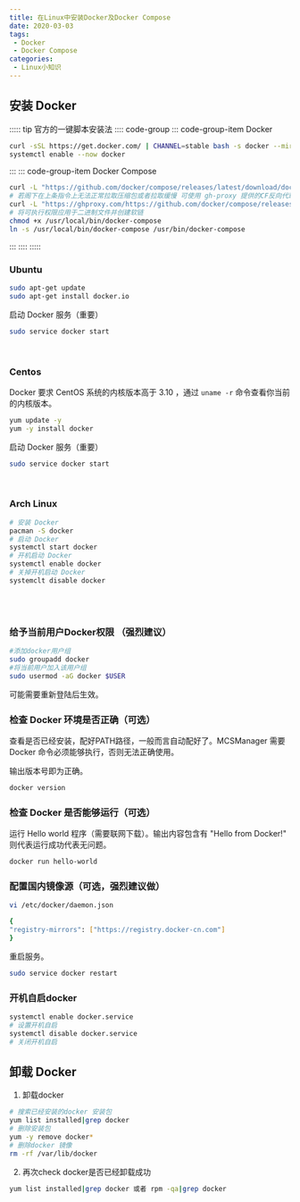 ```yaml
---
title: 在Linux中安装Docker及Docker Compose
date: 2020-03-03
tags:
 - Docker
 - Docker Compose
categories: 
 - Linux小知识
---
```


## 安装 Docker

::::: tip 官方的一键脚本安装法
:::: code-group
::: code-group-item Docker
```bash
curl -sSL https://get.docker.com/ | CHANNEL=stable bash -s docker --mirror Aliyun
systemctl enable --now docker
```
:::
::: code-group-item Docker Compose
```bash
curl -L "https://github.com/docker/compose/releases/latest/download/docker-compose-$(uname -s)-$(uname -m)" -o /usr/local/bin/docker-compose
# 若阁下在上条指令上无法正常拉取压缩包或者拉取缓慢 可使用 gh-proxy 提供的CF反向代理来拉取
curl -L "https://ghproxy.com/https://github.com/docker/compose/releases/latest/download/docker-compose-$(uname -s)-$(uname -m)" -o /usr/local/bin/docker-compose
# 将可执行权限应用于二进制文件并创建软链
chmod +x /usr/local/bin/docker-compose
ln -s /usr/local/bin/docker-compose /usr/bin/docker-compose
```
:::
::::
:::::

### Ubuntu 

```bash
sudo apt-get update
sudo apt-get install docker.io
```

启动 Docker 服务（重要）

```bash
sudo service docker start
```
<br />

### Centos
Docker 要求 CentOS 系统的内核版本高于 3.10 ，通过 `uname -r` 命令查看你当前的内核版本。

```bash
yum update -y
yum -y install docker
```

启动 Docker 服务（重要）

```bash
sudo service docker start
```
<br />

### Arch Linux

```bash
# 安装 Docker
pacman -S docker
# 启动 Docker
systemctl start docker
# 开机启动 Docker
systemctl enable docker
# 关掉开机启动 Docker
systemclt disable docker
```

<br /><br />

### 给予当前用户Docker权限 （强烈建议）

```bash
#添加docker用户组
sudo groupadd docker
#将当前用户加入该用户组
sudo usermod -aG docker $USER
```
可能需要重新登陆后生效。

### 检查 Docker 环境是否正确（可选）

查看是否已经安装，配好PATH路径，一般而言自动配好了。MCSManager 需要 Docker 命令必须能够执行，否则无法正确使用。


输出版本号即为正确。

```bash
docker version
```

### 检查 Docker 是否能够运行（可选）

运行 Hello world 程序（需要联网下载）。输出内容包含有 "Hello from Docker!" 则代表运行成功代表无问题。

```bash
docker run hello-world
```


### 配置国内镜像源（可选，强烈建议做）

```bash
vi /etc/docker/daemon.json 

{ 
"registry-mirrors": ["https://registry.docker-cn.com"] 
}
```

重启服务。

```bash
sudo service docker restart
```

### 开机自启docker
```bash
systemctl enable docker.service
# 设置开机自启
systemctl disable docker.service
# 关闭开机自启
```

## 卸载 Docker
1. 卸载docker
```bash
# 搜索已经安装的docker 安装包
yum list installed|grep docker  
# 删除安装包
yum -y remove docker*
# 删除docker 镜像
rm -rf /var/lib/docker
```

2. 再次check docker是否已经卸载成功
```bash
yum list installed|grep docker 或者 rpm -qa|grep docker  
```